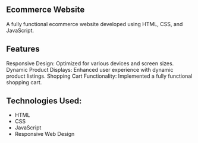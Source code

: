 ## Ecommerce Website
A fully functional ecommerce website developed using HTML, CSS, and JavaScript.

## Features
Responsive Design: Optimized for various devices and screen sizes.
Dynamic Product Displays: Enhanced user experience with dynamic product listings.
Shopping Cart Functionality: Implemented a fully functional shopping cart.

## Technologies Used:

- HTML
- CSS
- JavaScript
- Responsive Web Design
